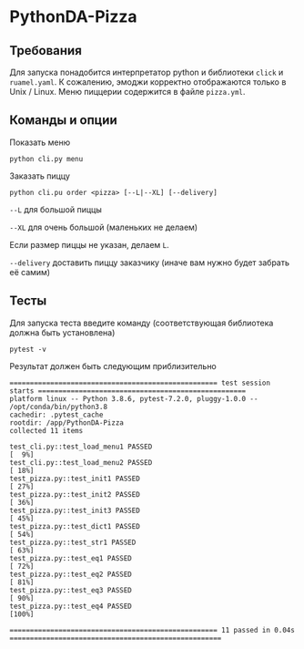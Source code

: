# PythonDA-Pizza
## Требования
Для запуска понадобится интерпретатор python и библиотеки `click` и `ruamel.yaml`. К сожалению, эмоджи корректно отображаются только в Unix / Linux. Меню пиццерии содержится в файле `pizza.yml`.

## Команды и опции
Показать меню

    python cli.py menu
    
    
Заказать пиццу

    python cli.pu order <pizza> [--L|--XL] [--delivery]
  
  `--L` для большой пиццы
  
  `--XL` для очень большой (маленьких не делаем)
  
  Если размер пиццы не указан, делаем `L`.
  
  `--delivery` доставить пиццу заказчику (иначе вам нужно будет забрать её самим)
  
## Тесты

Для запуска теста введите команду (соответствующая библиотека должна быть установлена)

    pytest -v
  
Результат должен быть следующим приблизительно

    =================================================== test session starts ===================================================  
    platform linux -- Python 3.8.6, pytest-7.2.0, pluggy-1.0.0 -- /opt/conda/bin/python3.8  
    cachedir: .pytest_cache  
    rootdir: /app/PythonDA-Pizza  
    collected 11 items

    test_cli.py::test_load_menu1 PASSED                                                                                 [  9%]
    test_cli.py::test_load_menu2 PASSED                                                                                 [ 18%]  
    test_pizza.py::test_init1 PASSED                                                                                    [ 27%]  
    test_pizza.py::test_init2 PASSED                                                                                    [ 36%]  
    test_pizza.py::test_init3 PASSED                                                                                    [ 45%]  
    test_pizza.py::test_dict1 PASSED                                                                                    [ 54%]  
    test_pizza.py::test_str1 PASSED                                                                                     [ 63%]  
    test_pizza.py::test_eq1 PASSED                                                                                      [ 72%]  
    test_pizza.py::test_eq2 PASSED                                                                                      [ 81%]  
    test_pizza.py::test_eq3 PASSED                                                                                      [ 90%]  
    test_pizza.py::test_eq4 PASSED                                                                                      [100%]
  
    =================================================== 11 passed in 0.04s ====================================================
